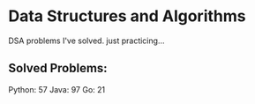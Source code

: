 # Data Structures and Algorithms
DSA problems I've solved. just practicing...

## Solved Problems:
Python: 57
Java: 97
Go: 21


